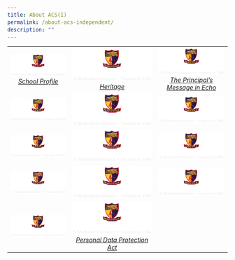 ```yaml
---
title: About ACS(I)
permalink: /about-acs-independent/
description: ""
---
```

|   |   |   |
|:---:|:---:|:---:|
| <a href="/about-acs-independent/school-profile/"> <img src="/images/logo-high-res-colour-01-copy-e1424065325994.png" style="width:273px"> <i>School Profile</i></a>  |  <a href="/about-acs-independent/heritage/origins/"> <img src="/images/logo-high-res-colour-01-copy-e1424065325994.png" style="width:273px"> <i>Heritage</i></a> | <a href="/about-acs-independent/the-principals-message-in-echo/"> <img src="/images/logo-high-res-colour-01-copy-e1424065325994.png" style="width:273px"> <i>The Principal’s Message in Echo</i></a>  |
|  <a href="" target = "_blank"> <img src="/images/logo-high-res-colour-01-copy-e1424065325994.png" style="width:100%"> <i></i></a> |  <a href="" target = "_blank"> <img src="/images/logo-high-res-colour-01-copy-e1424065325994.png" style="width:100%"> <i></i></a> | <a href="" target = "_blank"> <img src="/images/logo-high-res-colour-01-copy-e1424065325994.png" style="width:100%"> <i></i></a>  |
|  <a href="" target = "_blank"> <img src="/images/logo-high-res-colour-01-copy-e1424065325994.png" style="width:100%"> <i></i></a> |  <a href="" target = "_blank"> <img src="/images/logo-high-res-colour-01-copy-e1424065325994.png" style="width:100%"> <i></i></a> | <a href="" target = "_blank"> <img src="/images/logo-high-res-colour-01-copy-e1424065325994.png" style="width:100%"> <i></i></a>  |
|  <a href="" target = "_blank"> <img src="/images/logo-high-res-colour-01-copy-e1424065325994.png" style="width:100%"> <i></i></a> |  <a href="" target = "_blank"> <img src="/images/logo-high-res-colour-01-copy-e1424065325994.png" style="width:100%"> <i></i></a> | <a href="" target = "_blank"> <img src="/images/logo-high-res-colour-01-copy-e1424065325994.png" style="width:100%"> <i></i></a>  |
|  <a href="" target = "_blank"> <img src="/images/logo-high-res-colour-01-copy-e1424065325994.png" style="width:100%"> <i></i></a> |  <a href="/files/About%20ACS(I)/pdpa.pdf" target = "_blank"> <img src="/images/logo-high-res-colour-01-copy-e1424065325994.png" style="width:100%"> <i>Personal Data Protection Act</i></a> |      |
